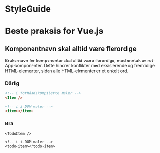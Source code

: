 # StyleGuide

# Beste praksis for Vue.js

## Komponentnavn skal alltid være flerordige

Brukernavn for komponenter skal alltid være flerordige, med unntak av rot-App-komponenter. Dette hindrer konflikter med eksisterende og fremtidige HTML-elementer, siden alle HTML-elementer er et enkelt ord.

### Dårlig
```html
<!-- i forhåndskompilerte maler -->
<Item />

<!-- i i-DOM-maler -->
<item></item>
```

### Bra

```html<!-- i forhåndskompilerte maler -->
<TodoItem />

<!-- i i-DOM-maler -->
<todo-item></todo-item>
```
